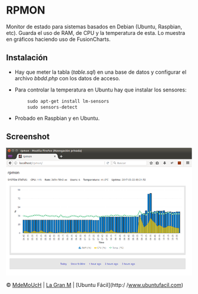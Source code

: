 RPMON
=====

Monitor de estado para sistemas basados en Debian (Ubuntu, Raspbian, etc). Guarda el uso de RAM, de CPU y la temperatura de esta. Lo muestra en gráficos haciendo uso de FusionCharts.


Instalación
-----------

* Hay que meter la tabla (*table.sql*) en una base de datos y configurar el archivo *bbdd.php* con los datos de acceso.

* Para controlar la temperatura en Ubuntu hay que instalar los sensores:
```
		sudo apt-get install lm-sensors
		sudo sensors-detect
```

* Probado en Raspbian y en Ubuntu.


Screenshot
----------

![Screenshot](screenshot.png)







© [MdeMoUcH](http://www.twitter.com/mdemouch) | [La Gran M](http://www.lagranm.com) | [Ubuntu Fácil](http:/
/www.ubuntufacil.com)